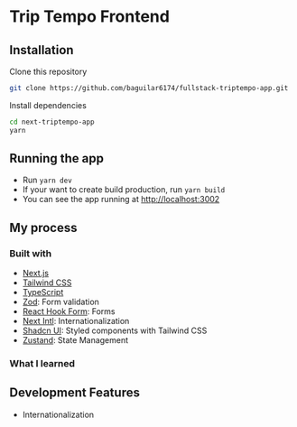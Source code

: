 # Trip Tempo Frontend

## Installation

Clone this repository

```bash
git clone https://github.com/baguilar6174/fullstack-triptempo-app.git
```

Install dependencies

```bash
cd next-triptempo-app
yarn
```

## Running the app

- Run `yarn dev `
- If your want to create build production, run `yarn build`
- You can see the app running at [http://localhost:3002](http://localhost:3002)

## My process

### Built with

- [Next.js](https://nextjs.org/)
- [Tailwind CSS](https://tailwindcss.com/)
- [TypeScript](https://www.typescriptlang.org/)
- [Zod](https://github.com/colinhacks/zod): Form validation
- [React Hook Form](https://react-hook-form.com/): Forms
- [Next Intl](https://next-intl.dev/): Internationalization
- [Shadcn UI](https://shadcn.com/): Styled components with Tailwind CSS
- [Zustand](https://zustand.docs.pmnd.rs/getting-started/introduction): State Management

### What I learned

## Development Features

- Internationalization
